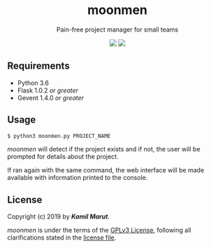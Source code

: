 <h1 align="center">moonmen</h1>
<p align="center">Pain-free project manager for small teams</p>
<p align="center">
	<img src="https://img.shields.io/github/license/EXLER/moonmen.svg?style=flat-square">
	<img src="https://img.shields.io/badge/python-3.6-blue.svg?style=flat-square">
</p>

## Requirements

* Python 3.6
* Flask 1.0.2 *or greater*
* Gevent 1.4.0 *or greater*

## Usage

```bash
$ python3 moonmen.py PROJECT_NAME
```

*moonmen* will detect if the project exists and if not, the user will be prompted for details about the project.

If ran again with the same command, the web interface will be made available with information printed to the console.

## License

Copyright (c) 2019 by ***Kamil Marut***.

*moonmen* is under the terms of the [GPLv3 License](https://www.tldrlegal.com/l/mit), following all clarifications stated in the [license file](LICENSE).

